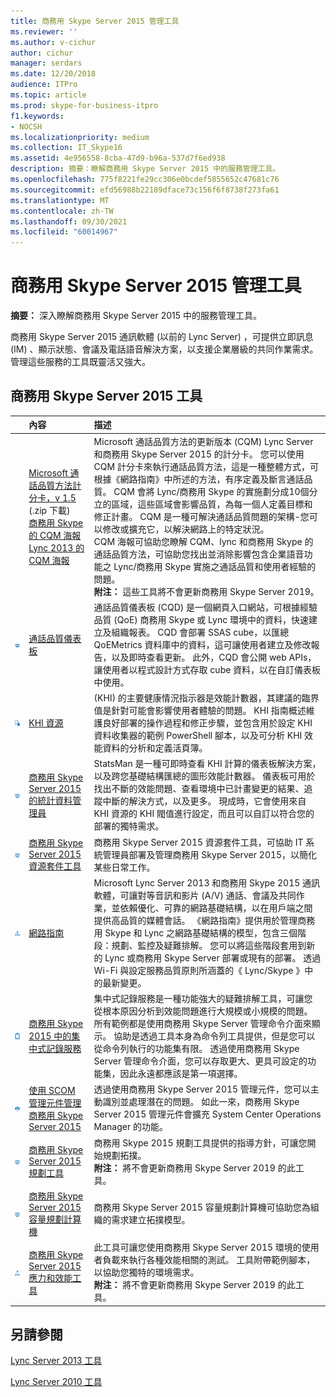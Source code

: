 ```yaml
---
title: 商務用 Skype Server 2015 管理工具
ms.reviewer: ''
ms.author: v-cichur
author: cichur
manager: serdars
ms.date: 12/20/2018
audience: ITPro
ms.topic: article
ms.prod: skype-for-business-itpro
f1.keywords:
- NOCSH
ms.localizationpriority: medium
ms.collection: IT_Skype16
ms.assetid: 4e956558-8cba-47d9-b96a-537d7f6ed938
description: 摘要：瞭解商務用 Skype Server 2015 中的服務管理工具。
ms.openlocfilehash: 775f8221fe29cc306e0bcdef5855652c47681c76
ms.sourcegitcommit: efd56988b22189dface73c156f6f8738f273fa61
ms.translationtype: MT
ms.contentlocale: zh-TW
ms.lasthandoff: 09/30/2021
ms.locfileid: "60014967"
---
```

# <a name="skype-for-business-server-2015-management-tools"></a>商務用 Skype Server 2015 管理工具
 
**摘要：** 深入瞭解商務用 Skype Server 2015 中的服務管理工具。
  
商務用 Skype Server 2015 通訊軟體 (以前的 Lync Server) ，可提供立即訊息 (IM) 、顯示狀態、會議及電話語音解決方案，以支援企業層級的共同作業需求。 管理這些服務的工具既靈活又強大。 
  
## <a name="skype-for-business-server-2015-tools"></a>商務用 Skype Server 2015 工具

|&nbsp;|內容|描述|
|:-----|:-----|:-----|
||[Microsoft 通話品質方法計分卡，v 1.5](https://go.microsoft.com/fwlink/p/?LinkId=615208) (.zip 下載)  <br/> [商務用 Skype 的 CQM 海報](https://go.microsoft.com/fwlink/p/?LinkID=617898) <br/> [Lync 2013 的 CQM 海報](https://go.microsoft.com/fwlink/p/?LinkId=391841)  |Microsoft 通話品質方法的更新版本 (CQM) Lync Server 和商務用 Skype Server 2015 的計分卡。 您可以使用 CQM 計分卡來執行通話品質方法，這是一種整體方式，可根據《網路指南》中所述的方法，有序定義及斷言通話品質。 CQM 會將 Lync/商務用 Skype 的實施劃分成10個分立的區域，這些區域會影響品質，為每一個人定義目標和修正計畫。 CQM 是一種可解決通話品質問題的架構-您可以修改或擴充它，以解決網路上的特定狀況。  <br/> CQM 海報可協助您瞭解 CQM、lync 和商務用 Skype 的通話品質方法，可協助您找出並消除影響包含企業語音功能之 Lync/商務用 Skype 實施之通話品質和使用者經驗的問題。  <br/>**附注：** 這些工具將不會更新商務用 Skype Server 2019。 |
|![儀表板圖示。](../media/144fef0b-3ff0-4298-8b03-978bda9e923b.png)|[通話品質儀表板](./call-quality-dashboard/call-quality-dashboard.md)  |通話品質儀表板 (CQD) 是一個網頁入口網站，可根據經驗品質 (QoE) 商務用 Skype 或 Lync 環境中的資料，快速建立及組織報表。 CQD 會部署 SSAS cube，以匯總 QoEMetrics 資料庫中的資料，這可讓使用者建立及修改報告，以及即時查看更新。 此外，CQD 會公開 web APIs，讓使用者以程式設計方式存取 cube 資料，以在自訂儀表板中使用。   |
|![KHI 圖示。](../media/8759b767-b689-4a95-94a5-5b27c5688688.png)|[KHI 資源](https://go.microsoft.com/fwlink/p/?LinkId=534843)  | (KHI) 的主要健康情況指示器是效能計數器，其建議的臨界值是針對可能會影響使用者體驗的問題。 KHI 指南概述維護良好部署的操作過程和修正步驟，並包含用於設定 KHI 資料收集器的範例 PowerShell 腳本，以及可分析 KHI 效能資料的分析和定義活頁簿。   |
|![儀表板圖示。](../media/144fef0b-3ff0-4298-8b03-978bda9e923b.png)|[商務用 Skype Server 2015 的統計資料管理員](statistics-manager/statistics-manager.md)  |StatsMan 是一種可即時查看 KHI 計算的儀表板解決方案，以及跨您基礎結構匯總的圖形效能計數器。 儀表板可用於找出不斷的效能問題、查看環境中已計畫變更的結果、追蹤中斷的解決方式，以及更多。 現成時，它會使用來自 KHI 資源的 KHI 閥值進行設定，而且可以自訂以符合您的部署的獨特需求。   |
|![儀表板圖示。](../media/144fef0b-3ff0-4298-8b03-978bda9e923b.png)|[商務用 Skype Server 2015 資源套件工具](https://www.microsoft.com/download/details.aspx?id=52631)  |商務用 Skype Server 2015 資源套件工具，可協助 IT 系統管理員部署及管理商務用 Skype Server 2015，以簡化某些日常工作。   |
|![網狀圖標。](../media/c74d45da-b10f-43c9-aa80-b1935f45c3ee.png)|[網路指南](https://go.microsoft.com/fwlink/p/?LinkID=390677)  |Microsoft Lync Server 2013 和商務用 Skype 2015 通訊軟體，可讓對等音訊和影片 (A/V) 通話、會議及共同作業，並依賴優化、可靠的網路基礎結構，以在用戶端之間提供高品質的媒體會話。 《網路指南》提供用於管理商務用 Skype 和 Lync 之網路基礎結構的模型，包含三個階段：規劃、監控及疑難排解。 您可以將這些階段套用到新的 Lync 或商務用 Skype Server 部署或現有的部署。 透過 Wi-Fi 與設定服務品質原則所涵蓋的《 Lync/Skype 》中的最新變更。   |
|![剪貼簿圖示。](../media/2e0c9c21-cd2a-4db5-8cb7-d2c0b1b159b7.png)|[商務用 Skype 2015 中的集中式記錄服務](centralized-logging-service/centralized-logging-service.md)  |集中式記錄服務是一種功能強大的疑難排解工具，可讓您從根本原因分析到效能問題進行大規模或小規模的問題。 所有範例都是使用商務用 Skype Server 管理命令介面來顯示。 協助是透過工具本身為命令列工具提供，但是您可以從命令列執行的功能集有限。 透過使用商務用 Skype Server 管理命令介面，您可以存取更大、更具可設定的功能集，因此永遠都應該是第一項選擇。   |
|![SCOM 圖示。](../media/3a7601cb-dd2f-4606-8a3b-07c7abdc091a.png)|[使用 SCOM 管理元件管理商務用 Skype Server 2015](use-scom-management-pack/use-scom-management-pack.md)  |透過使用商務用 Skype Server 2015 管理元件，您可以主動識別並處理潛在的問題。 如此一來，商務用 Skype Server 2015 管理元件會擴充 System Center Operations Manager 的功能。   |
|![儀表板圖示。](../media/144fef0b-3ff0-4298-8b03-978bda9e923b.png)|[商務用 Skype Server 2015 規劃工具](planning-tool/planning-tool.md)  |商務用 Skype 2015 規劃工具提供的指導方針，可讓您開始規劃拓撲。  <br/> **附注：** 將不會更新商務用 Skype Server 2019 的此工具。 |
|![儀表板圖示。](../media/144fef0b-3ff0-4298-8b03-978bda9e923b.png)|[商務用 Skype Server 2015 容量規劃計算機](capacity-planning-calculator.md)  |商務用 Skype Server 2015 容量規劃計算機可協助您為組織的需求建立拓撲模型。   |
|![網狀圖標。](../media/c74d45da-b10f-43c9-aa80-b1935f45c3ee.png)|[商務用 Skype Server 2015 應力和效能工具](stress-and-performance-tool/stress-and-performance-tool.md)  |此工具可讓您使用商務用 Skype Server 2015 環境的使用者負載來執行各種效能相關的測試。 工具附帶範例腳本，以協助您獨特的環境需求。  <br/>**附注：** 將不會更新商務用 Skype Server 2019 的此工具。 |
   
## <a name="see-also"></a>另請參閱

[Lync Server 2013 工具](/previous-versions/office/lync-server-2013/lync-server-2013-tools)
  
[Lync Server 2010 工具](/previous-versions/office/lync-server-2010-tools/dn145002(v=ocs.14))